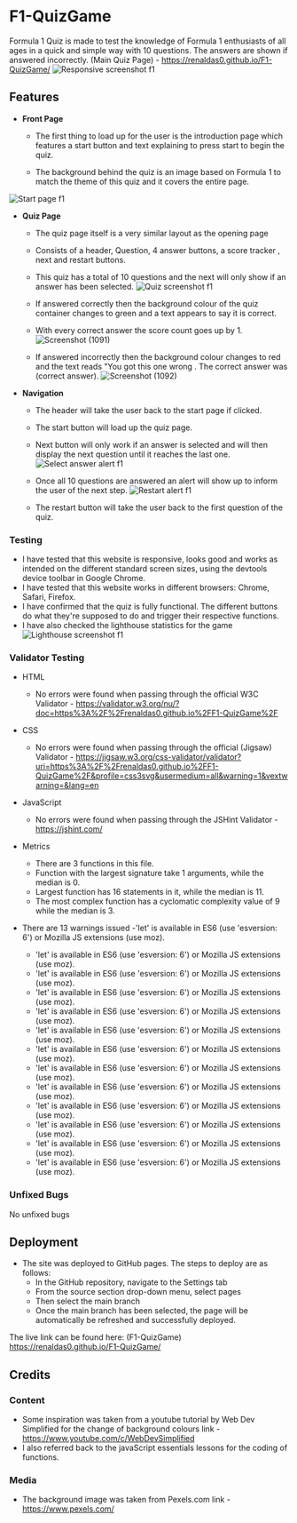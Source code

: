 # F1-QuizGame

Formula 1 Quiz is made to test the knowledge of Formula 1 enthusiasts of all ages in a quick and simple way with 10 questions.
The answers are shown if answered incorrectly.
(Main Quiz Page) - https://renaldas0.github.io/F1-QuizGame/
![Responsive screenshot f1](https://user-images.githubusercontent.com/97538312/170991174-722a8829-64ed-45da-9460-142a1cefd59a.jpg)

## **Features**

- **Front Page** 
  - The first thing to load up for the user is the introduction page which features a start button and text explaining to press start to begin the quiz.

  - The background behind the quiz is an image based on Formula 1 to match the theme of this quiz and it covers the entire page.

![Start page f1](https://user-images.githubusercontent.com/97538312/170990519-0e2215a5-ef4e-4514-ac91-af58f6a3bfd4.jpg)



- **Quiz Page**
  - The quiz page itself is a very similar layout as the opening page
  - Consists of a header, Question, 4 answer buttons, a score tracker , next and restart buttons.
  - This quiz has a total of 10 questions and the next will only show if an answer has been selected.
![Quiz screenshot f1](https://user-images.githubusercontent.com/97538312/170990571-f1763d99-92ea-4930-8073-bcaf1ad9a2a7.jpg)



  - If answered correctly then the background colour of the quiz container changes to green and a text appears to say it is correct.
  - With every correct answer the score count goes up by 1.
![Screenshot (1091)](https://user-images.githubusercontent.com/97538312/170990594-957fb6d7-bbca-42de-a075-aeb466619964.png)


  - If answered incorrectly then the background colour changes to red and the text reads "You got this one wrong . The correct answer was (correct answer).
![Screenshot (1092)](https://user-images.githubusercontent.com/97538312/170990606-2ed2bece-3df4-48da-a261-16e43193131a.png)

- **Navigation**

  - The header will take the user back to the start page if clicked.
  - The start button will load up the quiz page.
  - Next button will only work if an answer is selected and will then display the next question until it reaches the last one.
![Select answer alert f1](https://user-images.githubusercontent.com/97538312/170990674-36b591d9-7529-48f9-82e1-378e25943408.jpg)

  - Once all 10 questions are answered an alert will show up to inform the user of the next step.
![Restart alert f1](https://user-images.githubusercontent.com/97538312/170990882-fc18185e-5faf-4462-a2c2-2096ba5cd072.jpg)


  - The restart button will take the user back to the first question of the quiz.


### Testing

- I have tested that this website is responsive, looks good and works as intended on the different standard screen sizes, using the devtools device toolbar in Google Chrome.
- I have tested that this website works in different browsers: Chrome, Safari, Firefox.
- I have confirmed that the quiz is fully functional. The different buttons do what they're supposed to do and trigger their respective functions.
- I have also checked the lighthouse statistics for the game 
 ![Lighthouse screenshot f1](https://user-images.githubusercontent.com/97538312/170991041-8b061360-e3db-4e61-aac1-6123bd838238.jpg)


### Validator Testing
- HTML
    - No errors were found when passing through the official W3C Validator - https://validator.w3.org/nu/?doc=https%3A%2F%2Frenaldas0.github.io%2FF1-QuizGame%2F

- CSS
    - No errors were found when passing through the official (Jigsaw) Validator - https://jigsaw.w3.org/css-validator/validator?uri=https%3A%2F%2Frenaldas0.github.io%2FF1-QuizGame%2F&profile=css3svg&usermedium=all&warning=1&vextwarning=&lang=en

- JavaScript
    - No errors were found when passing through the JSHint Validator - https://jshint.com/
     
- Metrics
    - There are 3 functions in this file.
    - Function with the largest signature take 1 arguments, while the median is 0.
    - Largest function has 16 statements in it, while the median is 11.
    - The most complex function has a cyclomatic complexity value of 9 while the median is 3.

- There are 13 warnings issued
	-'let' is available in ES6 (use 'esversion: 6') or Mozilla JS extensions (use moz).
	- 'let' is available in ES6 (use 'esversion: 6') or Mozilla JS extensions (use moz).
	- 'let' is available in ES6 (use 'esversion: 6') or Mozilla JS extensions (use moz).
	- 'let' is available in ES6 (use 'esversion: 6') or Mozilla JS extensions (use moz).
	- 'let' is available in ES6 (use 'esversion: 6') or Mozilla JS extensions (use moz).
	- 'let' is available in ES6 (use 'esversion: 6') or Mozilla JS extensions (use moz).
	- 'let' is available in ES6 (use 'esversion: 6') or Mozilla JS extensions (use moz).
	- 'let' is available in ES6 (use 'esversion: 6') or Mozilla JS extensions (use moz).
	- 'let' is available in ES6 (use 'esversion: 6') or Mozilla JS extensions (use moz).
	- 'let' is available in ES6 (use 'esversion: 6') or Mozilla JS extensions (use moz).
	- 'let' is available in ES6 (use 'esversion: 6') or Mozilla JS extensions (use moz).
	- 'let' is available in ES6 (use 'esversion: 6') or Mozilla JS extensions (use moz).
	- 'let' is available in ES6 (use 'esversion: 6') or Mozilla JS extensions (use moz).

### Unfixed Bugs
No unfixed bugs

## Deployment

- The site was deployed to GitHub pages. The steps to deploy are as follows:
    - In the GitHub repository, navigate to the Settings tab
    - From the source section drop-down menu, select pages
    - Then select the main branch 
    - Once the main branch has been selected, the page will be automatically be refreshed and successfully deployed.


The live link can be found here: (F1-QuizGame) https://renaldas0.github.io/F1-QuizGame/

## Credits

### Content
- Some inspiration was taken from a youtube tutorial by Web Dev Simplified for the change of background colours link - https://www.youtube.com/c/WebDevSimplified
- I also referred back to the javaScript essentials lessons for the coding of functions.

### Media
- The background image was taken from Pexels.com link - https://www.pexels.com/
